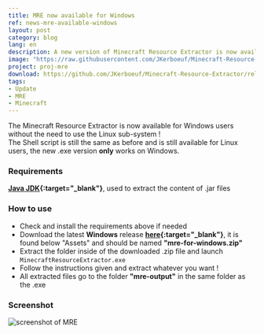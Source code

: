 ```yaml
---
title: MRE now available for Windows
ref: news-mre-available-windows
layout: post
category: blog
lang: en
description: A new version of Minecraft Resource Extractor is now available for Windows !
image: "https://raw.githubusercontent.com/JKerboeuf/Minecraft-Resource-Extractor/main/mre%20banner%20512.webp"
project: proj-mre
download: https://github.com/JKerboeuf/Minecraft-Resource-Extractor/releases/latest
tags:
- Update
- MRE
- Minecraft
---
```


The Minecraft Resource Extractor is now available for Windows users without the need to use the Linux sub-system !  
The Shell script is still the same as before and is still available for Linux users, the new .exe version **only** works on Windows.

### Requirements

**[Java JDK](https://www.oracle.com/java/technologies/downloads/){:target="_blank"}**, used to extract the content of .jar files

### How to use

- Check and install the requirements above if needed
- Download the latest **Windows** release **[here](https://github.com/JKerboeuf/Minecraft-Resource-Extractor/releases/latest){:target="_blank"}**, it is found below "Assets" and should be named **"mre-for-windows.zip"**
- Extract the folder inside of the downloaded .zip file and launch `MinecraftResourceExtractor.exe`
- Follow the instructions given and extract whatever you want !
- All extracted files go to the folder **"mre-output"** in the same folder as the .exe

### Screenshot

![screenshot of MRE](https://i.imgur.com/1pqQNQH.png)
